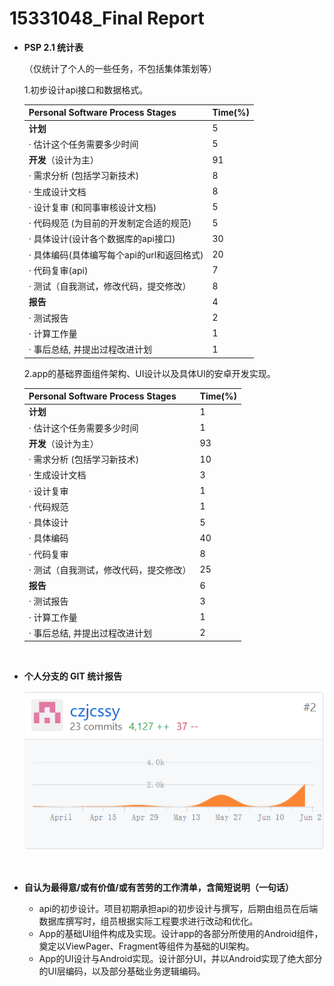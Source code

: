# 15331048_Final Report

- **PSP 2.1 统计表**

  （仅统计了个人的一些任务，不包括集体策划等）

  1.初步设计api接口和数据格式。

  | Personal Software Process Stages   | Time(%) |
  | ---------------------------------- | ------- |
  | **计划**                             | 5       |
  | ·         估计这个任务需要多少时间             | 5       |
  | **开发**（设计为主）                       | 91      |
  | ·         需求分析 (包括学习新技术)           | 8       |
  | ·         生成设计文档                   | 8       |
  | ·         设计复审 (和同事审核设计文档)         | 5       |
  | ·         代码规范 (为目前的开发制定合适的规范)     | 5       |
  | ·         具体设计(设计各个数据库的api接口)      | 30      |
  | ·         具体编码(具体编写每个api的url和返回格式) | 20      |
  | ·         代码复审(api)                | 7       |
  | ·         测试（自我测试，修改代码，提交修改）       | 8       |
  | **报告**                             | 4       |
  | ·         测试报告                     | 2       |
  | ·         计算工作量                    | 1       |
  | ·         事后总结, 并提出过程改进计划          | 1       |

  2.app的基础界面组件架构、UI设计以及具体UI的安卓开发实现。

  | Personal Software Process Stages | Time(%) |
  | -------------------------------- | ------- |
  | **计划**                           | 1       |
  | ·         估计这个任务需要多少时间           | 1       |
  | **开发**（设计为主）                     | 93      |
  | ·         需求分析 (包括学习新技术)         | 10      |
  | ·         生成设计文档                 | 3       |
  | ·         设计复审                   | 1       |
  | ·         代码规范                   | 1       |
  | ·         具体设计                   | 5       |
  | ·         具体编码                   | 40      |
  | ·         代码复审                   | 8       |
  | ·         测试（自我测试，修改代码，提交修改）     | 25      |
  | **报告**                           | 6       |
  | ·         测试报告                   | 3       |
  | ·         计算工作量                  | 1       |
  | ·         事后总结, 并提出过程改进计划        | 2       |

  ​

- **个人分支的 GIT 统计报告**

  ![统计报告](https://raw.githubusercontent.com/czjcssy/PictureStore/master/pic/git.png)

  ​

- **自认为最得意/或有价值/或有苦劳的工作清单，含简短说明（一句话）**

  - api的初步设计。项目初期承担api的初步设计与撰写，后期由组员在后端数据库撰写时，组员根据实际工程要求进行改动和优化。
  - App的基础UI组件构成及实现。设计app的各部分所使用的Android组件，奠定以ViewPager、Fragment等组件为基础的UI架构。
  - App的UI设计与Android实现。设计部分UI，并以Android实现了绝大部分的UI层编码，以及部分基础业务逻辑编码。


